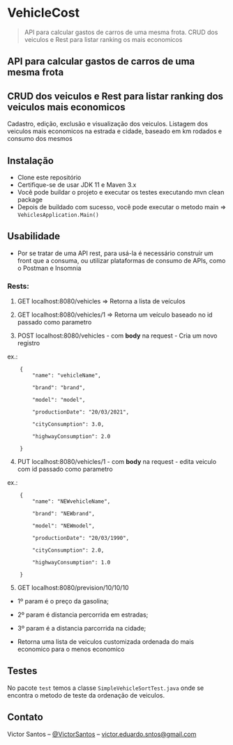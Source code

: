 # VehicleCost
> API para calcular gastos de carros de uma mesma frota.
CRUD dos veiculos e Rest para listar ranking os mais economicos

## API para calcular gastos de carros de uma mesma frota
## CRUD dos veiculos e Rest para listar ranking dos veiculos mais economicos

Cadastro, edição, exclusão e visualização dos veiculos.
Listagem dos veiculos mais economicos na estrada e cidade, baseado em km rodados e consumo dos mesmos


## Instalação

- Clone este repositório
- Certifique-se de usar JDK 11 e Maven 3.x
- Você pode buildar o projeto e executar os testes executando mvn clean package
- Depois de buildado com sucesso, você pode executar o metodo main => ```VehiclesApplication.Main()```

## Usabilidade

- Por se tratar de uma API rest, para usá-la é necessário construir um front que a consuma, ou utilizar plataformas de consumo de APIs, como o Postman e Insomnia

### Rests:

1. GET localhost:8080/vehicles => Retorna a lista de veículos

2. GET localhost:8080/vehicles/1 => Retorna um veículo baseado no id passado como parametro

3. POST localhost:8080/vehicles - com **body** na request - Cria um novo registro

ex.: 
```
    {
        "name": "vehicleName",

        "brand": "brand",
        
        "model": "model",
        
        "productionDate": "20/03/2021",
        
        "cityConsumption": 3.0,
        
        "highwayConsumption": 2.0
        
    } 
``` 

4. PUT localhost:8080/vehicles/1 - com **body** na request - edita veiculo com id passado como parametro

ex.: 
```
    {
        "name": "NEWvehicleName",

        "brand": "NEWbrand",
        
        "model": "NEWmodel",
        
        "productionDate": "20/03/1990",
        
        "cityConsumption": 2.0,
        
        "highwayConsumption": 1.0
        
    } 
``` 

5. GET localhost:8080/prevision/10/10/10 

- 1º param é o preço da gasolina;
- 2º param é distancia percorrida em estradas;
- 3º param é a distancia parcorrida na cidade;

- Retorna uma lista de veiculos customizada ordenada do mais economico para o menos economico

## Testes

No pacote ``` test ``` temos a classe ``` SimpleVehicleSortTest.java ``` onde se encontra o metodo de teste da ordenação de veiculos.

## Contato

Victor Santos – [@VictorSantos](https://www.linkedin.com/in/victor-dev-santos) – victor.eduardo.sntos@gmail.com



